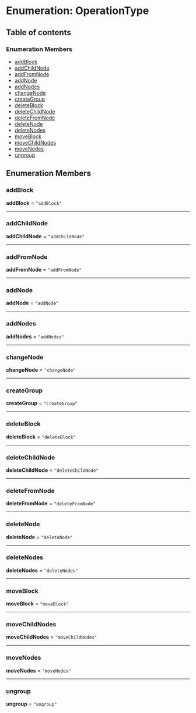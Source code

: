# Enumeration: OperationType

## Table of contents

### Enumeration Members

* [addBlock](/en/auto-docs/document/enums/OperationType.md#addblock)
* [addChildNode](/en/auto-docs/document/enums/OperationType.md#addchildnode)
* [addFromNode](/en/auto-docs/document/enums/OperationType.md#addfromnode)
* [addNode](/en/auto-docs/document/enums/OperationType.md#addnode)
* [addNodes](/en/auto-docs/document/enums/OperationType.md#addnodes)
* [changeNode](/en/auto-docs/document/enums/OperationType.md#changenode)
* [createGroup](/en/auto-docs/document/enums/OperationType.md#creategroup)
* [deleteBlock](/en/auto-docs/document/enums/OperationType.md#deleteblock)
* [deleteChildNode](/en/auto-docs/document/enums/OperationType.md#deletechildnode)
* [deleteFromNode](/en/auto-docs/document/enums/OperationType.md#deletefromnode)
* [deleteNode](/en/auto-docs/document/enums/OperationType.md#deletenode)
* [deleteNodes](/en/auto-docs/document/enums/OperationType.md#deletenodes)
* [moveBlock](/en/auto-docs/document/enums/OperationType.md#moveblock)
* [moveChildNodes](/en/auto-docs/document/enums/OperationType.md#movechildnodes)
* [moveNodes](/en/auto-docs/document/enums/OperationType.md#movenodes)
* [ungroup](/en/auto-docs/document/enums/OperationType.md#ungroup)

## Enumeration Members

### addBlock

**addBlock** = `"addBlock"`

***

### addChildNode

**addChildNode** = `"addChildNode"`

***

### addFromNode

**addFromNode** = `"addFromNode"`

***

### addNode

**addNode** = `"addNode"`

***

### addNodes

**addNodes** = `"addNodes"`

***

### changeNode

**changeNode** = `"changeNode"`

***

### createGroup

**createGroup** = `"createGroup"`

***

### deleteBlock

**deleteBlock** = `"deleteBlock"`

***

### deleteChildNode

**deleteChildNode** = `"deleteChildNode"`

***

### deleteFromNode

**deleteFromNode** = `"deleteFromNode"`

***

### deleteNode

**deleteNode** = `"deleteNode"`

***

### deleteNodes

**deleteNodes** = `"deleteNodes"`

***

### moveBlock

**moveBlock** = `"moveBlock"`

***

### moveChildNodes

**moveChildNodes** = `"moveChildNodes"`

***

### moveNodes

**moveNodes** = `"moveNodes"`

***

### ungroup

**ungroup** = `"ungroup"`
